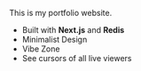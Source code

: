 This is my portfolio website.

- Built with **Next.js** and **Redis**
- Minimalist Design
- Vibe Zone
- See cursors of all live viewers
